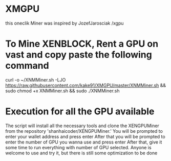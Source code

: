 # XMGPU
this oneclik Miner was inspired by JozefJarosciak /xgpu
# To Mine XENBLOCK, Rent a GPU on vast and copy paste the following command 
curl -o ~/XNMMiner.sh -LJO https://raw.githubusercontent.com/kake91/XMGPU/master/XNMMiner.sh  && sudo chmod +x XNMMiner.sh && sudo ./XNMMiner.sh

# Execution for all the GPU available
The script will install all the necessary tools and clone the XENGPUMiner from the repository 'shanhaicoder/XENGPUMiner.' 
You will be prompted to enter your wallet address and press enter
After that you will be prompted to enter the number of GPU you wanna use and press enter
After that, give it some time to run everything with number of GPU selected. Anyone is welcome to use and try it, but there is still some optimization to be done
